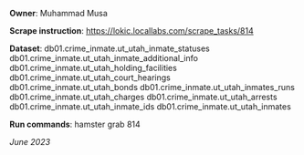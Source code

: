 **Owner**: Muhammad Musa
 
**Scrape instruction**:  https://lokic.locallabs.com/scrape_tasks/814

**Dataset**:   db01.crime_inmate.ut_utah_inmate_statuses
               db01.crime_inmate.ut_utah_inmate_additional_info
               db01.crime_inmate.ut_utah_holding_facilities
               db01.crime_inmate.ut_utah_court_hearings
               db01.crime_inmate.ut_utah_bonds
               db01.crime_inmate.ut_utah_inmates_runs
               db01.crime_inmate.ut_utah_charges
               db01.crime_inmate.ut_utah_arrests
               db01.crime_inmate.ut_utah_inmate_ids
               db01.crime_inmate.ut_utah_inmates

**Run commands**: hamster grab 814

_June 2023_
